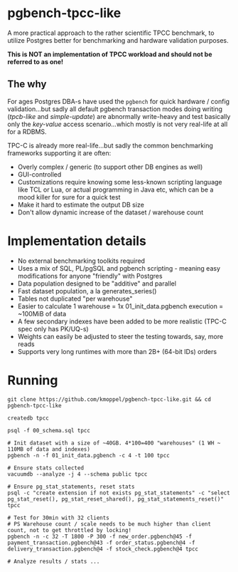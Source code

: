 # pgbench-tpcc-like

A more practical approach to the rather scientific TPCC benchmark, to utilize Postgres better for benchmarking
and hardware validation purposes.

**This is NOT an implementation of TPCC workload and should not be referred to as one!**

## The why

For ages Postgres DBA-s have used the `pgbench` for quick hardware / config validation...but sadly all default
pgbench transaction modes doing writing (*tpcb-like* and *simple-update*) are abnormally write-heavy and test
basically only the *key-value* access scenario...which mostly is not very real-life at all for a RDBMS.

TPC-C is already more real-life...but sadly the common benchmarking frameworks supporting it are often:
* Overly complex / generic (to support other DB engines as well)
* GUI-controlled
* Customizations require knowing some less-known scripting language like TCL or Lua, or actual programming in Java etc,
  which can be a mood killer for sure for a quick test
* Make it hard to estimate the output DB size
* Don't allow dynamic increase of the dataset / warehouse count

# Implementation details

* No external benchmarking toolkits required
* Uses a mix of SQL, PL/pgSQL and pgbench scripting - meaning easy modifications for anyone "friendly" with Postgres
* Data population designed to be "additive" and parallel
* Fast dataset population, a la generates_series()
* Tables not duplicated "per warehouse"
* Easier to calculate 1 warehouse = 1x 01_init_data.pgbench execution = ~100MiB of data
* A few secondary indexes have been added to be more realistic (TPC-C spec only has PK/UQ-s)
* Weights can easily be adjusted to steer the testing towards, say, more reads
* Supports very long runtimes with more than 2B+ (64-bit IDs) orders 

# Running

```
git clone https://github.com/kmoppel/pgbench-tpcc-like.git && cd pgbench-tpcc-like 

createdb tpcc

psql -f 00_schema.sql tpcc 

# Init dataset with a size of ~40GB. 4*100=400 "warehouses" (1 WH ~ 110MB of data and indexes)
pgbench -n -f 01_init_data.pgbench -c 4 -t 100 tpcc 

# Ensure stats collected
vacuumdb --analyze -j 4 --schema public tpcc

# Ensure pg_stat_statements, reset stats
psql -c "create extension if not exists pg_stat_statements" -c "select pg_stat_reset(), pg_stat_reset_shared(), pg_stat_statements_reset()" tpcc

# Test for 30min with 32 clients
# PS Warehouse count / scale needs to be much higher than client count, not to get throttled by locking!
pgbench -n -c 32 -T 1800 -P 300 -f new_order.pgbench@45 -f payment_transaction.pgbench@43 -f order_status.pgbench@4 -f delivery_transaction.pgbench@4 -f stock_check.pgbench@4 tpcc

# Analyze results / stats ...
```
